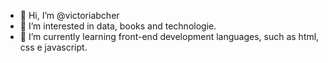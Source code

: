 - 👋 Hi, I’m @victoriabcher
- 👀 I’m interested in data, books and technologie.
- 🌱 I’m currently learning front-end development languages, such as html, css e javascript.


<!---
victoriabcher/victoriabcher is a ✨ special ✨ repository because its `README.md` (this file) appears on your GitHub profile.
You can click the Preview link to take a look at your changes.
--->
